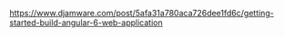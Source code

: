 https://www.djamware.com/post/5afa31a780aca726dee1fd6c/getting-started-build-angular-6-web-application
